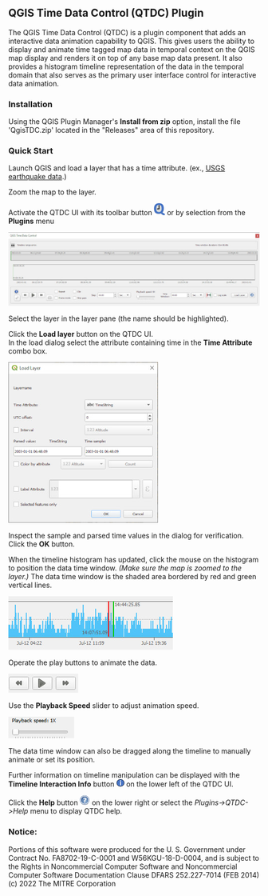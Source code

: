 ## QGIS Time Data Control (QTDC) Plugin

The QGIS Time Data Control (QTDC) is a plugin component that adds an 
interactive data animation capability to QGIS.  This gives 
users the ability to display and animate time tagged map data in 
temporal context on the QGIS map display and renders it on top of 
any base map data present.  It also provides a histogram timeline 
representation of the data in the temporal domain that also serves 
as the primary user interface control for interactive data
animation.

### Installation

Using the QGIS Plugin Manager's **Install from zip** option, install 
the file 'QgisTDC.zip' located in the "Releases" area of this repository.


### Quick Start

Launch QGIS and load a layer that has a time attribute.
(ex., [USGS earthquake data](https://earthquake.usgs.gov/earthquakes/search/).)
 
Zoom the map to the layer.

Activate the QTDC UI with its toolbar button ![button](icon.png) or by selection from the 
**Plugins** menu

![QTDC UI](help/QTDC_UI_small.jpg)

Select the layer in the layer pane (the name should be highlighted).

Click the **Load layer** button on the QTDC UI.  
In the load dialog select the attribute containing time in the **Time Attribute** combo box.  

![Load UI](help/QTDC_Load_small.jpg)  

Inspect the sample and parsed time values in the dialog for verification.  
Click the **OK** button.

When the timeline histogram has updated, click the mouse on the histogram 
to position the data time window.
    *(Make sure the map is zoomed to the layer.)*
The data time window is the shaded area bordered by red and green vertical lines.

![Time Window](help/QTDC_Window_small.jpg)
	
Operate the play buttons to animate the data.  

![Buttons](help/QTDC_Buttons_small.jpg)  

Use the **Playback Speed** slider to adjust animation speed.  

![Slider](help/QTDC_Slider_small.jpg)  

The data time window  can also be dragged along the timeline to manually 
animate or set its position. 

Further information on timeline manipulation can be displayed with the 
**Timeline Interaction Info** button ![info](icons/info_16.png) on the lower left of the QTDC UI.

Click the **Help** button ![help](icons/about20.png) on the lower right or select the 
*Plugins->QTDC->Help* menu to display QTDC help.
 
### Notice:
Portions of this software were produced for the U. S. Government under Contract No. FA8702-19-C-0001 
and W56KGU-18-D-0004, and is subject to the Rights in Noncommercial Computer Software
and Noncommercial Computer Software Documentation Clause DFARS 252.227-7014 (FEB 2014)  
(c) 2022 The MITRE Corporation  

